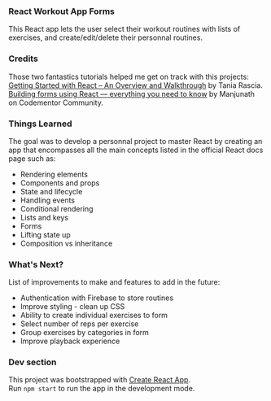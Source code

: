 ### React Workout App Forms

This React app lets the user select their workout routines with lists of exercises, and create/edit/delete their personnal routines.<br>

### Credits

Those two fantastics tutorials helped me get on track with this projects:<br>
[Getting Started with React – An Overview and Walkthrough](https://www.taniarascia.com/getting-started-with-react/) by Tania Rascia.<br>
[Building forms using React — everything you need to know](https://www.codementor.io/blizzerand/building-forms-using-react-everything-you-need-to-know-iz3eyoq4y) by Manjunath on Codementor Community.

### Things Learned

The goal was to develop a personnal project to master React by creating an app that encompasses all the main concepts listed in the official React docs page such as:
* Rendering elements
* Components and props
* State and lifecycle
* Handling events
* Conditional rendering
* Lists and keys
* Forms
* Lifting state up
* Composition vs inheritance

### What's Next?

List of improvements to make and features to add in the future:
* Authentication with Firebase to store routines
* Improve styling - clean up CSS
* Ability to create individual exercises to form
* Select number of reps per exercise
* Group exercises by categories in form
* Improve playback experience

### Dev section

This project was bootstrapped with [Create React App](https://github.com/facebook/create-react-app).<br>
Run `npm start` to run the app in the development mode.
